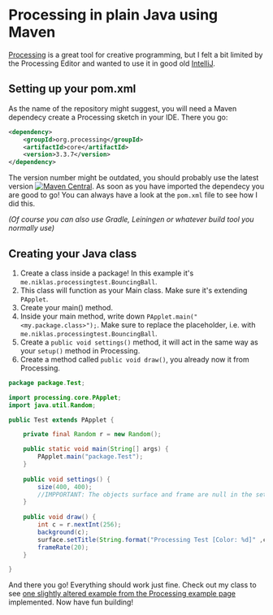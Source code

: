 # Processing in plain Java using Maven

[Processing](https://processing.org) is a great tool for creative programming, but I felt a bit limited by the Processing Editor 
and wanted to use it in good old [IntelliJ](https://www.jetbrains.com/idea).

## Setting up your pom.xml

As the name of the repository might suggest, you will need a Maven dependecy create a Processing sketch in your IDE. There you go:

```xml
<dependency>
	<groupId>org.processing</groupId>
	<artifactId>core</artifactId>
	<version>3.3.7</version>
</dependency>
```

The version number might be outdated, you should probably use the latest version [![Maven Central](https://maven-badges.herokuapp.com/maven-central/org.processing/core/badge.svg)](https://maven-badges.herokuapp.com/maven-central/org.processing/core).
As soon as you have imported the dependecy you are good to go! You can always have a look at the `pom.xml` file to see how I did this.

_(Of course you can also use Gradle, Leiningen or whatever build tool you normally use)_

## Creating your Java class

1. Create a class inside a package! In this example it's `me.niklas.processingtest.BouncingBall`.
2. This class will function as your Main class. Make sure it's extending `PApplet`.
3. Create your main() method.
4. Inside your main method, write down `PApplet.main("<my.package.class>");`. Make sure to replace the placeholder, i.e. with `me.niklas.processingtest.BouncingBall`.
5. Create a `public void settings()` method, it will act in the same way as your `setup()` method in Processing.
6. Create a method called `public void draw()`, you already now it from Processing.

```java
package package.Test;

import processing.core.PApplet;
import java.util.Random;

public Test extends PApplet {

	private final Random r = new Random();

	public static void main(String[] args) {
		PApplet.main("package.Test");
	}
	
	public void settings() {
		size(400, 400);
		//IMPPORTANT: The objects surface and frame are null in the settings method!
	}
	
	public void draw() {
		int c = r.nextInt(256);
		background(c);
		surface.setTitle(String.format("Processing Test [Color: %d]" ,c));
		frameRate(20);
	}

}
```

And there you go! Everything should work just fine. Check out my class to see [one slightly altered example from the Processing example page](https://processing.org/examples/bouncingball.html) implemented.
Now have fun building!
